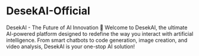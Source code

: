 # DesekAI-Official
DesekAI - The Future of AI Innovation 🚀 Welcome to DesekAI, the ultimate AI-powered platform designed to redefine the way you interact with artificial intelligence. From smart chatbots to code generation, image creation, and video analysis, DesekAI is your one-stop AI solution!
